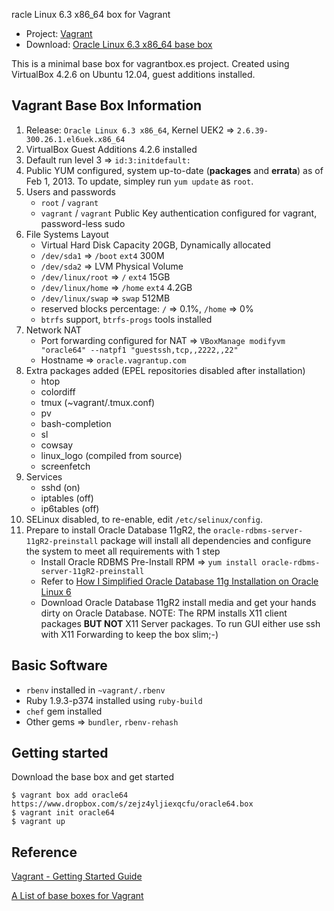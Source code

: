 racle Linux 6.3 x86_64 box for Vagrant

* Project: [Vagrant](https://github.com/terrywang/vagrant)
* Download: [Oracle Linux 6.3 x86_64 base box](https://www.dropbox.com/s/zejz4yljiexqcfu/oracle64.box)

This is a minimal base box for vagrantbox.es project. Created using VirtualBox 4.2.6 on Ubuntu 12.04, guest additions installed.

## Vagrant Base Box Information

1. Release: `Oracle Linux 6.3 x86_64`, Kernel UEK2 => `2.6.39-300.26.1.el6uek.x86_64`
2. VirtualBox Guest Additions 4.2.6 installed
3. Default run level 3 => `id:3:initdefault:`
4. Public YUM configured, system up-to-date (**packages** and **errata**) as of Feb 1, 2013. To update, simpley run `yum update` as `root`.
5. Users and passwords
    * `root` / `vagrant`
    * `vagrant` / `vagrant` Public Key authentication configured for vagrant, password-less sudo
6. File Systems Layout
    * Virtual Hard Disk Capacity 20GB, Dynamically allocated
    * `/dev/sda1` => `/boot` `ext4` 300M
    * `/dev/sda2` => LVM Physical Volume
    * `/dev/linux/root` => `/` `ext4` 15GB
    * `/dev/linux/home` => `/home` `ext4` 4.2GB
    * `/dev/linux/swap` => `swap` 512MB
    * reserved blocks percentage: `/` => 0.1%, `/home` => 0%
    * `btrfs` support, `btrfs-progs` tools installed
7. Network NAT
    * Port forwarding configured for NAT => `VBoxManage modifyvm "oracle64" --natpf1 "guestssh,tcp,,2222,,22"`
    * Hostname => `oracle.vagrantup.com`
8. Extra packages added (EPEL repositories disabled after installation)
    * htop
    * colordiff
    * tmux (~vagrant/.tmux.conf)
    * pv
    * bash-completion
    * sl
    * cowsay
    * linux_logo (compiled from source)
    * screenfetch
9. Services
    * sshd (on)
    * iptables (off)
    * ip6tables (off)
10. SELinux disabled, to re-enable, edit `/etc/selinux/config`.
11. Prepare to install Oracle Database 11gR2, the `oracle-rdbms-server-11gR2-preinstall` package will install all dependencies and configure the system to meet all requirements with 1 step
    * Install Oracle RDBMS Pre-Install RPM => `yum install oracle-rdbms-server-11gR2-preinstall`
    * Refer to [How I Simplified Oracle Database 11g Installation on Oracle Linux 6](http://www.oracle.com/technetwork/articles/servers-storage-admin/ginnydbinstallonlinux6-1845247.html)
    * Download Oracle Database 11gR2 install media and get your hands dirty on Oracle Database. NOTE: The RPM installs X11 client packages **BUT NOT** X11 Server packages. To run GUI either use ssh with X11 Forwarding to keep the box slim;-)

## Basic Software
* `rbenv` installed in `~vagrant/.rbenv`
* Ruby 1.9.3-p374 installed using `ruby-build`
* `chef` gem installed
* Other gems => `bundler`, `rbenv-rehash`

## Getting started

Download the base box and get started

```
$ vagrant box add oracle64 https://www.dropbox.com/s/zejz4yljiexqcfu/oracle64.box
$ vagrant init oracle64
$ vagrant up
```

## Reference

[Vagrant - Getting Started Guide](http://docs.vagrantup.com/v1/docs/getting-started/index.html)

[A List of base boxes for Vagrant](http://vagrantbox.es/)
